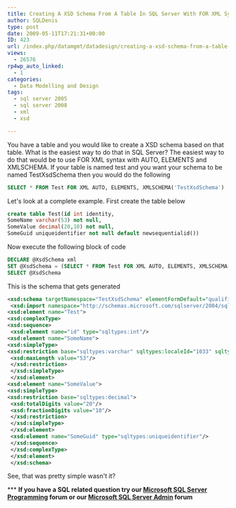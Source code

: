 ```yaml
---
title: Creating A XSD Schema From A Table In SQL Server With FOR XML Syntax
author: SQLDenis
type: post
date: 2009-05-11T17:21:31+00:00
ID: 423
url: /index.php/datamgmt/datadesign/creating-a-xsd-schema-from-a-table-in-sq/
views:
  - 26576
rp4wp_auto_linked:
  - 1
categories:
  - Data Modelling and Design
tags:
  - sql server 2005
  - sql server 2008
  - xml
  - xsd

---
```

You have a table and you would like to create a XSD schema based on that table. What is the easiest way to do that in SQL Server? The easiest way to do that would be to use FOR XML syntax with AUTO, ELEMENTS and XMLSCHEMA. If your table is named test and you want your schema to be named TestXsdSchema then you would do the following

```sql
SELECT * FROM Test FOR XML AUTO, ELEMENTS, XMLSCHEMA('TestXsdSchema')
```

Let's look at a complete example. First create the table below

```sql
create table Test(id int identity,
SomeName varchar(53) not null,
SomeValue decimal(20,10) not null,
SomeGuid uniqueidentifier not null default newsequentialid())
```

Now execute the following block of code

```sql
DECLARE @XsdSchema xml
SET @XsdSchema = (SELECT * FROM Test FOR XML AUTO, ELEMENTS, XMLSCHEMA('TestXsdSchema'))
SELECT @XsdSchema
```
This is the schema that gets generated

```xml
<xsd:schema targetNamespace="TestXsdSchema" elementFormDefault="qualified">
 <xsd:import namespace="http://schemas.microsoft.com/sqlserver/2004/sqltypes" schemaLocation="http://schemas.microsoft.com/sqlserver/2004/sqltypes/sqltypes.xsd"/>
<xsd:element name="Test">
<xsd:complexType>
<xsd:sequence>
 <xsd:element name="id" type="sqltypes:int"/>
<xsd:element name="SomeName">
<xsd:simpleType>
<xsd:restriction base="sqltypes:varchar" sqltypes:localeId="1033" sqltypes:sqlCompareOptions="IgnoreCase IgnoreKanaType IgnoreWidth" sqltypes:sqlSortId="52">
 <xsd:maxLength value="53"/>
 </xsd:restriction>
 </xsd:simpleType>
 </xsd:element>
<xsd:element name="SomeValue">
<xsd:simpleType>
<xsd:restriction base="sqltypes:decimal">
 <xsd:totalDigits value="20"/>
 <xsd:fractionDigits value="10"/>
 </xsd:restriction>
 </xsd:simpleType>
 </xsd:element>
 <xsd:element name="SomeGuid" type="sqltypes:uniqueidentifier"/>
 </xsd:sequence>
 </xsd:complexType>
 </xsd:element>
 </xsd:schema>
```

See, that was pretty simple wasn't it?

\*** **If you have a SQL related question try our [Microsoft SQL Server Programming][1] forum or our [Microsoft SQL Server Admin][2] forum**<ins></ins>

 [1]: http://forum.ltd.local/viewforum.php?f=17
 [2]: http://forum.ltd.local/viewforum.php?f=22
